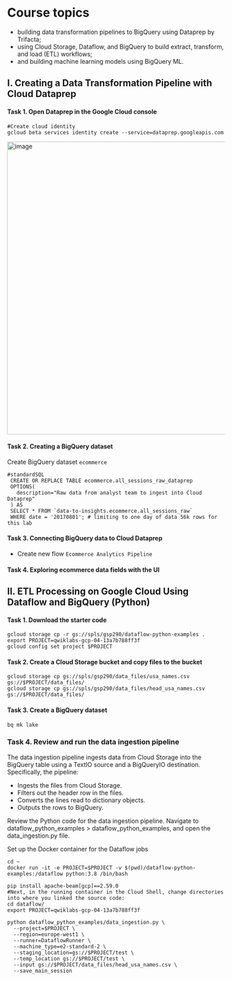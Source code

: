 # Course topics
- building data transformation pipelines to BigQuery using Dataprep by Trifacta;
- using Cloud Storage, Dataflow, and BigQuery to build extract, transform, and load (ETL) workflows;
- and building machine learning models using BigQuery ML.
  
## I. Creating a Data Transformation Pipeline with Cloud Dataprep
#### Task 1. Open Dataprep in the Google Cloud console
```
#Create cloud identity
gcloud beta services identity create --service=dataprep.googleapis.com
```

<img width="1600" height="676" alt="image" src="https://github.com/user-attachments/assets/67b07632-8d63-4ac5-b7ec-25d74e11a63a" />

#### Task 2. Creating a BigQuery dataset
Create BigQuery  dataset `ecommerce`
```
#standardSQL
 CREATE OR REPLACE TABLE ecommerce.all_sessions_raw_dataprep
 OPTIONS(
   description="Raw data from analyst team to ingest into Cloud Dataprep"
 ) AS
 SELECT * FROM `data-to-insights.ecommerce.all_sessions_raw`
 WHERE date = '20170801'; # limiting to one day of data 56k rows for this lab
```

#### Task 3. Connecting BigQuery data to Cloud Dataprep
- Create new flow `Ecommerce Analytics Pipeline`

#### Task 4. Exploring ecommerce data fields with the UI




## II. ETL Processing on Google Cloud Using Dataflow and BigQuery (Python)

#### Task 1. Download the starter code
```
gcloud storage cp -r gs://spls/gsp290/dataflow-python-examples .
export PROJECT=qwiklabs-gcp-04-13a7b788ff3f
gcloud config set project $PROJECT
```
#### Task 2. Create a Cloud Storage bucket and copy files to the bucket
```
gcloud storage cp gs://spls/gsp290/data_files/usa_names.csv gs://$PROJECT/data_files/
gcloud storage cp gs://spls/gsp290/data_files/head_usa_names.csv gs://$PROJECT/data_files/
```
#### Task 3. Create a BigQuery dataset
```
bq mk lake
```

### Task 4. Review and run the data ingestion pipeline
The data ingestion pipeline ingests data from Cloud Storage into the BigQuery table using a TextIO source and a BigQueryIO destination. Specifically, the pipeline:

- Ingests the files from Cloud Storage.
- Filters out the header row in the files.
- Converts the lines read to dictionary objects.
- Outputs the rows to BigQuery.

Review the Python code for the data ingestion pipeline. Navigate to dataflow_python_examples > dataflow_python_examples, and open the data_ingestion.py file.

Set up the Docker container for the Dataflow jobs
```
cd ~
docker run -it -e PROJECT=$PROJECT -v $(pwd)/dataflow-python-examples:/dataflow python:3.8 /bin/bash

pip install apache-beam[gcp]==2.59.0
#Next, in the running container in the Cloud Shell, change directories into where you linked the source code:
cd dataflow/
export PROJECT=qwiklabs-gcp-04-13a7b788ff3f

python dataflow_python_examples/data_ingestion.py \
  --project=$PROJECT \
  --region=europe-west1 \
  --runner=DataflowRunner \
  --machine_type=e2-standard-2 \
  --staging_location=gs://$PROJECT/test \
  --temp_location gs://$PROJECT/test \
  --input gs://$PROJECT/data_files/head_usa_names.csv \
  --save_main_session
```

